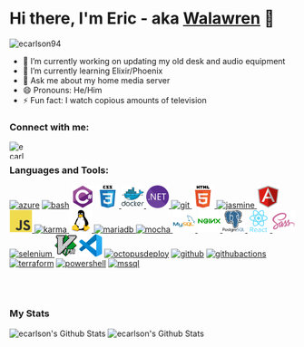 # Hi there, I'm Eric - aka [Walawren](https://github.com/Walawren) 👋
<p align="left"> <img src="https://komarev.com/ghpvc/?username=ecarlson94" alt="ecarlson94" /> </p>

- 🔭 I’m currently working on updating my old desk and audio equipment
- 🌱 I’m currently learning Elixir/Phoenix
- 💬 Ask me about my home media server
- 😄 Pronouns: He/Him
- ⚡ Fun fact: I watch copious amounts of television

### Connect with me:
[<img align="left" height="30" width="30" alt="ecarlson94 | LinkedIn" src="https://cdn.jsdelivr.net/npm/simple-icons@v3/icons/linkedin.svg" />][linkedin]

<br />

### Languages and Tools:
<p align="left">
  <a href="https://azure.microsoft.com/en-in/" target="_blank"> <img src="https://www.vectorlogo.zone/logos/microsoft_azure/microsoft_azure-icon.svg" alt="azure" width="40" height="40"/></a>
  <a href="https://www.gnu.org/software/bash/" target="_blank"> <img src="https://www.vectorlogo.zone/logos/gnu_bash/gnu_bash-icon.svg" alt="bash" width="40" height="40"/></a>
  <a href="https://www.w3schools.com/cs/" target="_blank"> <img src="https://raw.githubusercontent.com/devicons/devicon/master/icons/csharp/csharp-original.svg" alt="csharp" width="40" height="40"/></a>
  <a href="https://www.w3schools.com/css/" target="_blank"> <img src="https://raw.githubusercontent.com/devicons/devicon/master/icons/css3/css3-original-wordmark.svg" alt="css3" width="40" height="40"/> </a>
  <a href="https://www.docker.com/" target="_blank"> <img src="https://raw.githubusercontent.com/devicons/devicon/master/icons/docker/docker-original-wordmark.svg" alt="docker" width="40" height="40"/> </a>
  <a href="https://dotnet.microsoft.com/" target="_blank"> <img src="https://raw.githubusercontent.com/github/explore/93d8a67084f94b2a444e510199a6e7622e5b09a3/topics/dotnet/dotnet.png" alt="dotnet" width="40" height="40"/> </a>
  <a href="https://git-scm.com/" target="_blank"> <img src="https://www.vectorlogo.zone/logos/git-scm/git-scm-icon.svg" alt="git" width="40" height="40"/> </a>
  <a href="https://www.w3.org/html/" target="_blank"> <img src="https://raw.githubusercontent.com/devicons/devicon/master/icons/html5/html5-original-wordmark.svg" alt="html5" width="40" height="40"/> </a>
  <a href="https://jasmine.github.io/" target="_blank"> <img src="https://www.vectorlogo.zone/logos/jasmine/jasmine-icon.svg" alt="jasmine" width="40" height="40"/> </a>
  <a href="https://angular.io" target="_blank"> <img src="https://raw.githubusercontent.com/devicons/devicon/master/icons/angularjs/angularjs-original.svg" alt="angularjs" width="40" height="40"/></a>
  <a href="https://developer.mozilla.org/en-US/docs/Web/JavaScript" target="_blank"> <img src="https://raw.githubusercontent.com/devicons/devicon/master/icons/javascript/javascript-original.svg" alt="javascript" width="40" height="40"/> </a>
  <a href="https://karma-runner.github.io/latest/index.html" target="_blank"> <img src="https://raw.githubusercontent.com/detain/svg-logos/780f25886640cef088af994181646db2f6b1a3f8/svg/karma.svg" alt="karma" width="40" height="40"/> </a>
  <a href="https://www.linux.org/" target="_blank"> <img src="https://raw.githubusercontent.com/devicons/devicon/master/icons/linux/linux-original.svg" alt="linux" width="40" height="40"/> </a>
  <a href="https://mariadb.org/" target="_blank"> <img src="https://www.vectorlogo.zone/logos/mariadb/mariadb-icon.svg" alt="mariadb" width="40" height="40"/> </a>
  <a href="https://mochajs.org" target="_blank"> <img src="https://www.vectorlogo.zone/logos/mochajs/mochajs-icon.svg" alt="mocha" width="40" height="40"/> </a>
  <a href="https://www.mysql.com/" target="_blank"> <img src="https://raw.githubusercontent.com/devicons/devicon/master/icons/mysql/mysql-original-wordmark.svg" alt="mysql" width="40" height="40"/> </a>
  <a href="https://www.nginx.com" target="_blank"> <img src="https://raw.githubusercontent.com/devicons/devicon/master/icons/nginx/nginx-original.svg" alt="nginx" width="40" height="40"/> </a>
  <a href="https://www.postgresql.org" target="_blank"> <img src="https://raw.githubusercontent.com/devicons/devicon/master/icons/postgresql/postgresql-original-wordmark.svg" alt="postgresql" width="40" height="40"/> </a>
  <a href="https://reactjs.org/" target="_blank"> <img src="https://raw.githubusercontent.com/devicons/devicon/master/icons/react/react-original-wordmark.svg" alt="react" width="40" height="40"/> </a>
  <a href="https://sass-lang.com" target="_blank"> <img src="https://raw.githubusercontent.com/devicons/devicon/master/icons/sass/sass-original.svg" alt="sass" width="40" height="40"/> </a>
  <a href="https://www.selenium.dev" target="_blank"> <img src="https://raw.githubusercontent.com/detain/svg-logos/780f25886640cef088af994181646db2f6b1a3f8/svg/selenium-logo.svg" alt="selenium" width="40" height="40"/> </a>
  <a href="https://neovim.io/" target="_blank"><img height="40" width="40" alt="vim" src="https://raw.githubusercontent.com/github/explore/80688e429a7d4ef2fca1e82350fe8e3517d3494d/topics/vim/vim.png" /></a>
  <a href="https://code.visualstudio.com" target="_blank"><img height="40" width="40" alt="vscode" src="https://raw.githubusercontent.com/github/explore/80688e429a7d4ef2fca1e82350fe8e3517d3494d/topics/visual-studio-code/visual-studio-code.png" /></a>
  <a href="https://https://octopus.com" target="_blank"><img height="40" width="40" alt="octopusdeploy" src="https://cdn.jsdelivr.net/npm/simple-icons@v3/icons/octopusdeploy.svg" /></a>
  <a href="https://github.com" target="_blank"><img height="40" width="40" alt="github" src="https://cdn.jsdelivr.net/npm/simple-icons@v3/icons/github.svg" /></a>
  <a href="https://github.com/features/actions" target="_blank"><img height="40" width="40" alt="githubactions" src="https://cdn.jsdelivr.net/npm/simple-icons@v3/icons/githubactions.svg" /></a>
  <a href="https://www.terraform.io" target="_blank"><img height="40" width="40" alt="terraform" src="https://cdn.jsdelivr.net/npm/simple-icons@v3/icons/terraform.svg" /></a>
  <a href="https://docs.microsoft.com/en-us/powershell" target="_blank"><img height="40" width="40" alt="powershell" src="https://cdn.jsdelivr.net/npm/simple-icons@v3/icons/powershell.svg" /></a>
  <a href="https://www.microsoft.com/en-us/sql-server" target="_blank"><img height="40" width="40" alt="mssql" src="https://cdn.jsdelivr.net/npm/simple-icons@v3/icons/microsoftsqlserver.svg" /></a>
</p>


[linkedin]: https://www.linkedin.com/in/michael-carlson-41899588

<br />
<br />

### My Stats
<div>
  <img alt="ecarlson's Github Stats" src="https://github-readme-stats.ecarlson94.vercel.app/api?username=ecarlson94&show_icons=true&hide_border=true&theme=dark&hide_title=true&hide_rank=true" />
  <img alt="ecarlson's Github Stats" src="https://github-readme-stats.ecarlson94.vercel.app/api/top-langs/?username=ecarlson94&layout=compact&theme=dark&hide_border=true&hide_title=true" />
</div>
<!--
### Pinned Repositories
<div class="pinned-repos">
  <a href="https://github.com/ecarlson94/dotfiles">
    <img align="center" src="https://github-readme-stats.ecarlson94.vercel.app/api/pin/?username=ecarlson94&repo=dotfiles&theme=dark&hide_border=true" />
  </a>
  <a href="https://github.com/ecarlson94/chromecast-backgrounds">
    <img align="center" src="https://github-readme-stats.ecarlson94.vercel.app/api/pin/?username=ecarlson94&repo=chromecast-backgrounds&theme=dark&hide_border=true" />
  </a>
</div>
-->
